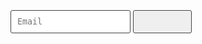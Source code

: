 <!-- 
     Before implementing this jekyll snippet make sure
     1. you have signed up with Mailchimp.
     2. you have created a list in Mailchimp.
     3. you have defined the list in _config.yml,
     for ex: "mailchimp-list: //redgadgets.us10.list-manage.com/subscribe/post?u=210acce5db69d3d4a04b0e25d&amp;id=08c6708f40"
-->  

<form action="{{site.mailchimp-list}}" method="post" name="mc-embedded-subscribe-form" class="wj-contact-form validate" target="_blank" novalidate>
    <div class="mc-field-group">
        <input type="email" placeholder="Email" name="EMAIL" class="required email" id="mce-EMAIL" autocomplete="on">
        <input type="submit" value="Subscribe" name="subscribe" class="heart">
    </div>
</form>

<style>
    .wj-contact-form input {
        vertical-align: middle;
        margin-top: 0.25em;
        margin-bottom: 0.5em;
        padding: 0.75em;
        font-family: monospace, sans-serif;
        border:1px solid #444;
        outline-color: red;
        border-radius: 3px;
        transition: box-shadow .2s ease;
    }
    
    .wj-contact-form input[type="submit"] {
        background-color: #red;
        border: 1px solid #red;
        color: #eee;
    }
</style> 
